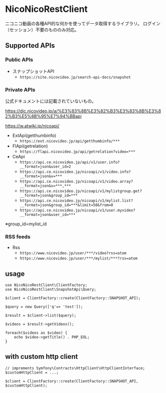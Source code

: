 # NicoNicoRestClient

ニコニコ動画の各種API的な何かを使ってデータ取得するライブラリ。
ログイン（セッション）不要のもののみ対応。

## Supported APIs

### Public APIs

- スナップショットAPI
    - `https://site.nicovideo.jp/search-api-docs/snapshot`

### Private APIs

公式ドキュメントには記載されていないもの。

https://dic.nicovideo.jp/a/%E3%83%8B%E3%82%B3%E3%83%8B%E3%82%B3%E5%8B%95%E7%94%BBapi

https://w.atwiki.jp/nicoapi/


- ExtApi(getthumbinfo)
    - `https://ext.nicovideo.jp/api/getthumbinfo/***`
- FlApi(getrelation)
    - `https://flapi.nicovideo.jp/api/getrelation?video=***`
- CeApi
    - `https://api.ce.nicovideo.jp/api/v1/user.info?__format=json&user_id=2`
    - `https://api.ce.nicovideo.jp/nicoapi/v1/video.info?__format=json&v=***`
    - `https://api.ce.nicovideo.jp/nicoapi/v1/video.array?__format=json&v=***,***`
    - `https://api.ce.nicovideo.jp/nicoapi/v1/mylistgroup.get?__format=json&group_id=***`
    - `https://api.ce.nicovideo.jp/nicoapi/v1/mylist.list?__format=json&group_id=***&limit=50&from=0`
    - `https://api.ce.nicovideo.jp/nicoapi/v1/user.myvideo?__format=json&user_id=***`

※group_id=mylist_id

### RSS feeds

- Rss
    - `https://www.nicovideo.jp/user/***/video?rss=atom`
    - `https://www.nicovideo.jp/user/***/mylist/***?rss=atom`


## usage

```
use NicoNicoRestClient\ClientFactory;
use NicoNicoRestClient\SnapshotApi\Query;

$client = ClientFactory::create(ClientFactory::SNAPSHOT_API);

$query = new Query(['q'=> 'test']);

$result = $client->list($query);

$videos = $result->getVideos();

foreach($videos as $video) {
    echo $video->getTitle() . PHP_EOL;
}
```

## with custom http client

```
// imprements Symfony\Contracts\HttpClient\HttpClientInterface;
$customHttpClient = ...;

$client = ClientFactory::create(ClientFactory::SNAPSHOT_API, $customHttpClient);
```
